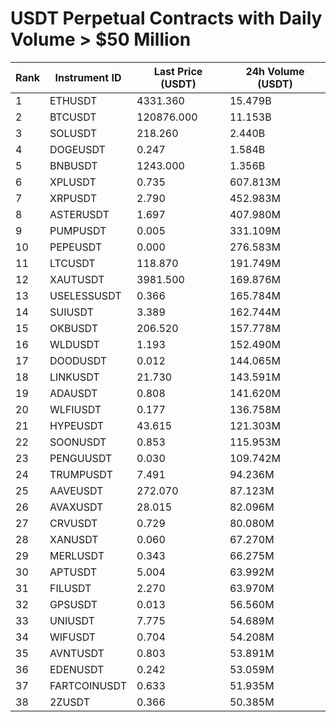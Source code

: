 # USDT Perpetual Contracts with Daily Volume > $50 Million

| Rank | Instrument ID | Last Price (USDT) | 24h Volume (USDT) |
|------|---------------|-------------------|-------------------|
| 1 | ETHUSDT | 4331.360 | 15.479B |
| 2 | BTCUSDT | 120876.000 | 11.153B |
| 3 | SOLUSDT | 218.260 | 2.440B |
| 4 | DOGEUSDT | 0.247 | 1.584B |
| 5 | BNBUSDT | 1243.000 | 1.356B |
| 6 | XPLUSDT | 0.735 | 607.813M |
| 7 | XRPUSDT | 2.790 | 452.983M |
| 8 | ASTERUSDT | 1.697 | 407.980M |
| 9 | PUMPUSDT | 0.005 | 331.109M |
| 10 | PEPEUSDT | 0.000 | 276.583M |
| 11 | LTCUSDT | 118.870 | 191.749M |
| 12 | XAUTUSDT | 3981.500 | 169.876M |
| 13 | USELESSUSDT | 0.366 | 165.784M |
| 14 | SUIUSDT | 3.389 | 162.744M |
| 15 | OKBUSDT | 206.520 | 157.778M |
| 16 | WLDUSDT | 1.193 | 152.490M |
| 17 | DOODUSDT | 0.012 | 144.065M |
| 18 | LINKUSDT | 21.730 | 143.591M |
| 19 | ADAUSDT | 0.808 | 141.620M |
| 20 | WLFIUSDT | 0.177 | 136.758M |
| 21 | HYPEUSDT | 43.615 | 121.303M |
| 22 | SOONUSDT | 0.853 | 115.953M |
| 23 | PENGUUSDT | 0.030 | 109.742M |
| 24 | TRUMPUSDT | 7.491 | 94.236M |
| 25 | AAVEUSDT | 272.070 | 87.123M |
| 26 | AVAXUSDT | 28.015 | 82.096M |
| 27 | CRVUSDT | 0.729 | 80.080M |
| 28 | XANUSDT | 0.060 | 67.270M |
| 29 | MERLUSDT | 0.343 | 66.275M |
| 30 | APTUSDT | 5.004 | 63.992M |
| 31 | FILUSDT | 2.270 | 63.970M |
| 32 | GPSUSDT | 0.013 | 56.560M |
| 33 | UNIUSDT | 7.775 | 54.689M |
| 34 | WIFUSDT | 0.704 | 54.208M |
| 35 | AVNTUSDT | 0.803 | 53.891M |
| 36 | EDENUSDT | 0.242 | 53.059M |
| 37 | FARTCOINUSDT | 0.633 | 51.935M |
| 38 | 2ZUSDT | 0.366 | 50.385M |
